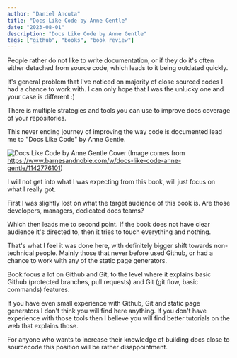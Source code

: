 ```yaml
---
author: "Daniel Ancuta"
title: "Docs Like Code by Anne Gentle"
date: "2023-08-01"
description: "Docs Like Code by Anne Gentle"
tags: ["github", "books", "book review"]
---
```

People rather do not like to write documentation, or if they do it's often either detached from source code, which leads to it being outdated quickly.

It's general problem that I've noticed on majority of close sourced codes I had a chance to work with. I can only hope that I was the unlucky one and your case is different :)

There is multiple strategies and tools you can use to improve docs coverage of your repositories.

This never ending journey of improving the way code is documented lead me to "Docs Like Code" by Anne Gentle.

![Docs Like Code by Anne Gentle Cover](/img/book-docs-like-code/cover.jpg)
(Image comes from https://www.barnesandnoble.com/w/docs-like-code-anne-gentle/1142776101)

I will not get into what I was expecting from this book, will just focus on what I really got.

First I was slightly lost on what the target audience of this book is. Are those developers, managers, dedicated docs teams?

Which then leads me to second point. If the book does not have clear audience it's directed to, then it tries to touch everything and nothing.

That's what I feel it was done here, with definitely bigger shift towards non-technical people. Mainly those that never before used Github, or had a chance to work with any of the static page generators. 

Book focus a lot on Github and Git, to the level where it explains basic Github (protected branches, pull requests) and Git (git flow, basic commands) features.

If you have even small experience with Github, Git and static page generators I don't think you will find here anything. 
If you don't have experience with those tools then I believe you will find better tutorials on the web that explains those.

For anyone who wants to increase their knowledge of building docs close to sourcecode this position will be rather disappointment.
